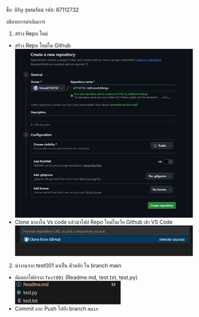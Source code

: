 ชื่อ: หิรัญ สุขสมรัตน์
รหัส: 67112732

อธิบายการดำเนินการ
1. สร้าง Repo ใหม่
 - สร้าง Repo ใหม่ใน Github
 ![alt text](1.png)
 - Clone มาลงใน Vs code แล้วนำไฟล์ Repo ใหม่ในเว็บ Github เข้า VS Code
 ![alt text](2.png)

2. นำงานจาก test001 มาเป็น ตัวหลัก ใน branch main
 - คัดลอกไฟล์จาก `Test001` (Readme.md, test.txt, test.py)
 ![alt text](3.png)
 - Commit และ Push ไปยัง branch `main`